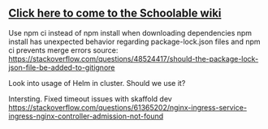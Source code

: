 ## [Click here to come to the Schoolable wiki](https://github.com/Hardekerlis/schoolable/wiki/)

Use npm ci instead of npm install when downloading dependencies
npm install has unexpected behavior regarding package-lock.json files
and npm ci prevents merge errors
source: https://stackoverflow.com/questions/48524417/should-the-package-lock-json-file-be-added-to-gitignore


Look into usage of Helm in cluster. Should we use it?

Intersting. Fixed timeout issues with skaffold dev
https://stackoverflow.com/questions/61365202/nginx-ingress-service-ingress-nginx-controller-admission-not-found
